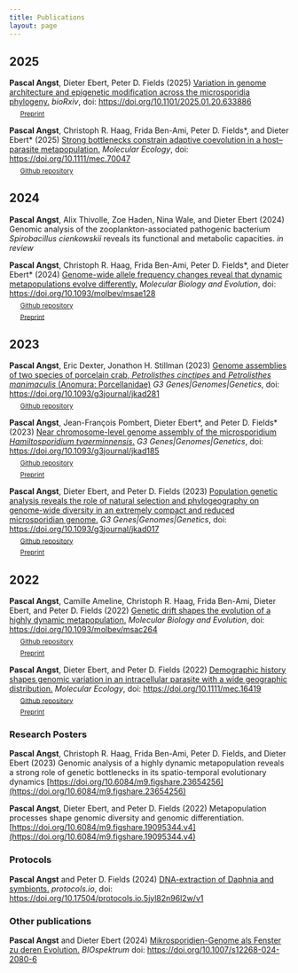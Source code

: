 ```yaml
---
title: Publications
layout: page
---
```


## 2025
**Pascal Angst**, Dieter Ebert, Peter D. Fields (2025) [Variation in genome architecture and epigenetic modification across the microsporidia phylogeny.](https://doi.org/10.1101/2025.01.20.633886) *bioRxiv*, doi: https://doi.org/10.1101/2025.01.20.633886  
&nbsp;&nbsp;&nbsp;&nbsp; <sub>[Preprint](https://doi.org/10.1101/2025.01.20.633886)</sub>  

**Pascal Angst**, Christoph R. Haag, Frida Ben-Ami, Peter D. Fields\*, and Dieter Ebert\* (2025) [Strong bottlenecks constrain adaptive coevolution in a host–parasite metapopulation.](https://doi.org/10.1111/mec.70047) *Molecular Ecology*, doi: https://doi.org/10.1111/mec.70047  
&nbsp;&nbsp;&nbsp;&nbsp; <sub>[Github repository](https://github.com/pascalangst/Angst_etal_2025_MolEcol)</sub>  

## 2024
**Pascal Angst**, Alix Thivolle, Zoe Haden, Nina Wale, and Dieter Ebert (2024) Genomic analysis of the zooplankton-associated pathogenic bacterium *Spirobacillus cienkowskii* reveals its functional and metabolic capacities. *in review*  

**Pascal Angst**, Christoph R. Haag, Frida Ben-Ami, Peter D. Fields\*, and Dieter Ebert\* (2024) [Genome-wide allele frequency changes reveal that dynamic metapopulations evolve differently.](https://academic.oup.com/mbe/advance-article/doi/10.1093/molbev/msae128/7700360?utm_source=authortollfreelink&utm_campaign=mbe&utm_medium=email&guestAccessKey=21166a54-2993-4c9d-94ab-e6cfc47e2551) *Molecular Biology and Evolution*, doi: https://doi.org/10.1093/molbev/msae128  
&nbsp;&nbsp;&nbsp;&nbsp; <sub>[Github repository](https://github.com/pascalangst/Angst_etal_2024_MBE)</sub>  
&nbsp;&nbsp;&nbsp;&nbsp; <sub>[Preprint](https://doi.org/10.1101/2024.01.18.575980)</sub>  

## 2023
**Pascal Angst**, Eric Dexter, Jonathon H. Stillman (2023) [Genome assemblies of two species of porcelain crab, *Petrolisthes cinctipes* and *Petrolisthes manimaculis* (Anomura: Porcellanidae)](https://doi.org/10.1093/g3journal/jkad281) *G3 Genes|Genomes|Genetics*, doi: https://doi.org/10.1093/g3journal/jkad281  
&nbsp;&nbsp;&nbsp;&nbsp; <sub>[Github repository](https://github.com/pascalangst/Petrolisthes_assemblies)</sub>  

**Pascal Angst**, Jean-François Pombert, Dieter Ebert\*, and Peter D. Fields\* (2023) [Near chromosome-level genome assembly of the microsporidium *Hamiltosporidium tvaerminnensis*.](https://doi.org/10.1093/g3journal/jkad185) *G3 Genes|Genomes|Genetics*, doi: https://doi.org/10.1093/g3journal/jkad185  
&nbsp;&nbsp;&nbsp;&nbsp; <sub>[Github repository](https://github.com/pascalangst/Angst_etal_2023_G3)</sub>  
&nbsp;&nbsp;&nbsp;&nbsp; <sub>[Preprint](https://doi.org/10.1101/2023.06.02.543461)</sub>  

**Pascal Angst**, Dieter Ebert, and Peter D. Fields (2023) [Population genetic analysis reveals the role of natural selection and phylogeography on genome-wide diversity in an extremely compact and reduced microsporidian genome.](https://doi.org/10.1093/g3journal/jkad017) *G3 Genes|Genomes|Genetics*, doi: https://doi.org/10.1093/g3journal/jkad017  
&nbsp;&nbsp;&nbsp;&nbsp; <sub>[Github repository](https://github.com/pascalangst/Angst_etal_2022_G3)</sub>  
&nbsp;&nbsp;&nbsp;&nbsp; <sub>[Preprint](https://doi.org/10.1101/2022.03.29.486185)</sub>

## 2022
**Pascal Angst**, Camille Ameline, Christoph R. Haag, Frida Ben-Ami, Dieter Ebert, and Peter D. Fields (2022) [Genetic drift shapes the evolution of a highly dynamic metapopulation.](https://doi.org/10.1093/molbev/msac264) *Molecular Biology and Evolution*, doi: https://doi.org/10.1093/molbev/msac264  
&nbsp;&nbsp;&nbsp;&nbsp; <sub>[Github repository](https://github.com/pascalangst/Angst_etal_2022_MBE)</sub>  
&nbsp;&nbsp;&nbsp;&nbsp; <sub>[Preprint](https://biorxiv.org/cgi/content/short/2022.07.10.499462v1)</sub>  

**Pascal Angst**, Dieter Ebert, and Peter D. Fields (2022) [Demographic history shapes genomic variation in an intracellular parasite with a wide geographic distribution.](https://onlinelibrary.wiley.com/share/author/R6IXKIVYHEARJJCUGENR?target=10.1111/mec.16419) *Molecular Ecology*, doi: https://doi.org/10.1111/mec.16419  
&nbsp;&nbsp;&nbsp;&nbsp; <sub>[Github repository](https://github.com/pascalangst/Angst_etal_2022_MolEcol)</sub>  
&nbsp;&nbsp;&nbsp;&nbsp; <sub>[Preprint](https://doi.org/10.1101/2021.11.02.466881)</sub>  

### Research Posters

**Pascal Angst**, Christoph R. Haag, Frida Ben-Ami, Peter D. Fields, and Dieter Ebert (2023) Genomic analysis of a highly dynamic metapopulation reveals a strong role of genetic bottlenecks in its spatio-temporal evolutionary dynamics [https://doi.org/10.6084/m9.figshare.23654256](https://doi.org/10.6084/m9.figshare.23654256)  

**Pascal Angst**, Dieter Ebert, and Peter D. Fields (2022) Metapopulation processes shape genomic diversity and genomic differentiation. [https://doi.org/10.6084/m9.figshare.19095344.v4](https://doi.org/10.6084/m9.figshare.19095344.v4)  

### Protocols

**Pascal Angst** and Peter D. Fields (2024) [DNA-extraction of Daphnia and symbionts.](https://doi.org/10.17504/protocols.io.5jyl82n96l2w/v1) *protocols.io*, doi: https://doi.org/10.17504/protocols.io.5jyl82n96l2w/v1  

### Other publications

**Pascal Angst** and Dieter Ebert (2024) [Mikrosporidien-Genome als Fenster zu deren Evolution.](https://rdcu.be/dyFfe) *BIOspektrum* doi: https://doi.org/10.1007/s12268-024-2080-6  
